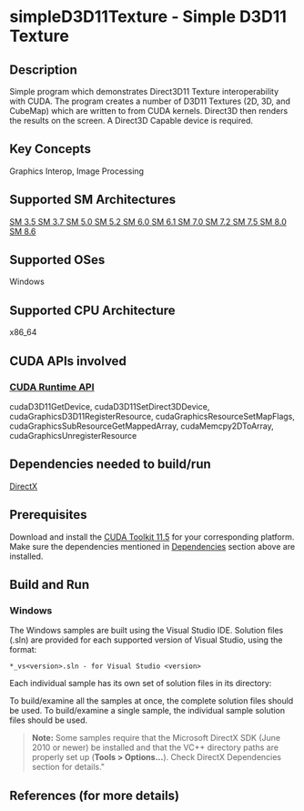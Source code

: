 # simpleD3D11Texture - Simple D3D11 Texture

## Description

Simple program which demonstrates Direct3D11 Texture interoperability with CUDA.  The program creates a number of D3D11 Textures (2D, 3D, and CubeMap) which are written to from CUDA kernels. Direct3D then renders the results on the screen.  A Direct3D Capable device is required.

## Key Concepts

Graphics Interop, Image Processing

## Supported SM Architectures

[SM 3.5 ](https://developer.nvidia.com/cuda-gpus)  [SM 3.7 ](https://developer.nvidia.com/cuda-gpus)  [SM 5.0 ](https://developer.nvidia.com/cuda-gpus)  [SM 5.2 ](https://developer.nvidia.com/cuda-gpus)  [SM 6.0 ](https://developer.nvidia.com/cuda-gpus)  [SM 6.1 ](https://developer.nvidia.com/cuda-gpus)  [SM 7.0 ](https://developer.nvidia.com/cuda-gpus)  [SM 7.2 ](https://developer.nvidia.com/cuda-gpus)  [SM 7.5 ](https://developer.nvidia.com/cuda-gpus)  [SM 8.0 ](https://developer.nvidia.com/cuda-gpus)  [SM 8.6 ](https://developer.nvidia.com/cuda-gpus)

## Supported OSes

Windows

## Supported CPU Architecture

x86_64

## CUDA APIs involved

### [CUDA Runtime API](http://docs.nvidia.com/cuda/cuda-runtime-api/index.html)
cudaD3D11GetDevice, cudaD3D11SetDirect3DDevice, cudaGraphicsD3D11RegisterResource, cudaGraphicsResourceSetMapFlags, cudaGraphicsSubResourceGetMappedArray, cudaMemcpy2DToArray, cudaGraphicsUnregisterResource

## Dependencies needed to build/run
[DirectX](../../README.md#directx)

## Prerequisites

Download and install the [CUDA Toolkit 11.5](https://developer.nvidia.com/cuda-downloads) for your corresponding platform.
Make sure the dependencies mentioned in [Dependencies]() section above are installed.

## Build and Run

### Windows
The Windows samples are built using the Visual Studio IDE. Solution files (.sln) are provided for each supported version of Visual Studio, using the format:
```
*_vs<version>.sln - for Visual Studio <version>
```
Each individual sample has its own set of solution files in its directory:

To build/examine all the samples at once, the complete solution files should be used. To build/examine a single sample, the individual sample solution files should be used.
> **Note:** Some samples require that the Microsoft DirectX SDK (June 2010 or newer) be installed and that the VC++ directory paths are properly set up (**Tools > Options...**). Check DirectX Dependencies section for details."

## References (for more details)

